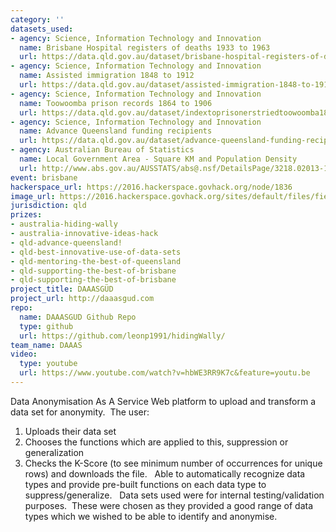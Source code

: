 ```yaml
---
category: ''
datasets_used:
- agency: Science, Information Technology and Innovation
  name: Brisbane Hospital registers of deaths 1933 to 1963
  url: https://data.qld.gov.au/dataset/brisbane-hospital-registers-of-deaths-1933-to-1963
- agency: Science, Information Technology and Innovation
  name: Assisted immigration 1848 to 1912
  url: https://data.qld.gov.au/dataset/assisted-immigration-1848-to-1912
- agency: Science, Information Technology and Innovation
  name: Toowoomba prison records 1864 to 1906
  url: https://data.qld.gov.au/dataset/indextoprisonerstriedtoowoomba1864-1903-csv
- agency: Science, Information Technology and Innovation
  name: Advance Queensland funding recipients
  url: https://data.qld.gov.au/dataset/advance-queensland-funding-recipients/resource/0f97b985-f5c7-49d2-8b0a-bc5dfbe070b9
- agency: Australian Bureau of Statistics
  name: Local Government Area - Square KM and Population Density
  url: http://www.abs.gov.au/AUSSTATS/abs@.nsf/DetailsPage/3218.02013-14?OpenDocument
event: brisbane
hackerspace_url: https://2016.hackerspace.govhack.org/node/1836
image_url: https://2016.hackerspace.govhack.org/sites/default/files/field/image/binary2.jpg
jurisdiction: qld
prizes:
- australia-hiding-wally
- australia-innovative-ideas-hack
- qld-advance-queensland!
- qld-best-innovative-use-of-data-sets
- qld-mentoring-the-best-of-queensland
- qld-supporting-the-best-of-brisbane
- qld-supporting-the-best-of-brisbane
project_title: DAAASGÜD
project_url: http://daaasgud.com
repo:
  name: DAAASGUD Github Repo
  type: github
  url: https://github.com/leonp1991/hidingWally/
team_name: DAAAS
video:
  type: youtube
  url: https://www.youtube.com/watch?v=hbWE3RR9K7c&feature=youtu.be
---
```


Data Anonymisation As A S​​​​​​​ervice
Web platform to upload and transform a data set for anonymity.  The user:
1) Uploads their data set
2) Chooses the functions which are applied to this, suppression or generalization
3) Checks the K-Score (to see minimum number of occurrences for unique rows) and downloads the file.  
Able to automatically recognize data types and provide pre-built functions on each data type to suppress/generalize.  
Data sets used were for internal testing/validation purposes.  These were chosen as they provided a good range of data types which we wished to be able to identify and anonymise.